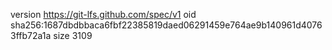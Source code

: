 version https://git-lfs.github.com/spec/v1
oid sha256:1687dbdbbaca6fbf22385819daed06291459e764ae9b140961d40763ffb72a1a
size 3109
